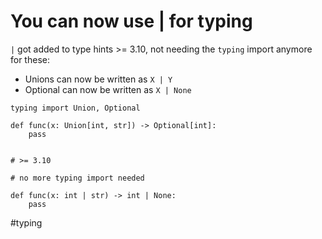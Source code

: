 # You can now use | for typing

`|` got added to type hints >= 3.10, not needing the `typing` import anymore for these:

- Unions can now be written as `X | Y`
- Optional can now be written as `X | None`

```
typing import Union, Optional

def func(x: Union[int, str]) -> Optional[int]:
    pass


# >= 3.10

# no more typing import needed

def func(x: int | str) -> int | None:
    pass
```

#typing
